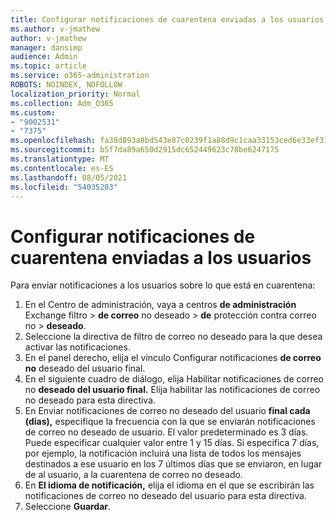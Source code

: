 ```yaml
---
title: Configurar notificaciones de cuarentena enviadas a los usuarios
ms.author: v-jmathew
author: v-jmathew
manager: dansimp
audience: Admin
ms.topic: article
ms.service: o365-administration
ROBOTS: NOINDEX, NOFOLLOW
localization_priority: Normal
ms.collection: Adm_O365
ms.custom:
- "9002531"
- "7375"
ms.openlocfilehash: fa38d893a8bd543e87c0239f1a88d9c1caa33153ced6e33ef31c309be8989e95
ms.sourcegitcommit: b5f7da89a650d2915dc652449623c78be6247175
ms.translationtype: MT
ms.contentlocale: es-ES
ms.lasthandoff: 08/05/2021
ms.locfileid: "54035203"
---
```

# <a name="configure-quarantine-notifications-sent-to-users"></a>Configurar notificaciones de cuarentena enviadas a los usuarios

Para enviar notificaciones a los usuarios sobre lo que está en cuarentena:

1. En el Centro de administración, vaya a centros **de administración** Exchange filtro  >  **de correo** no deseado  >  **de** protección contra correo no  >  **deseado**.
2. Seleccione la directiva de filtro de correo no deseado para la que desea activar las notificaciones.
3. En el panel derecho, elija el vínculo Configurar notificaciones **de correo no** deseado del usuario final.
4. En el siguiente cuadro de diálogo, elija Habilitar notificaciones de correo no **deseado del usuario final.** Elija habilitar las notificaciones de correo no deseado para esta directiva.
5. En Enviar notificaciones de correo no deseado del usuario **final cada (días),** especifique la frecuencia con la que se enviarán notificaciones de correo no deseado de usuario. El valor predeterminado es 3 días. Puede especificar cualquier valor entre 1 y 15 días. Si especifica 7 días, por ejemplo, la notificación incluirá una lista de todos los mensajes destinados a ese usuario en los 7 últimos días que se enviaron, en lugar de al usuario, a la cuarentena de correo no deseado.
6. En **El idioma de notificación,** elija el idioma en el que se escribirán las notificaciones de correo no deseado del usuario para esta directiva.
7. Seleccione **Guardar**.
